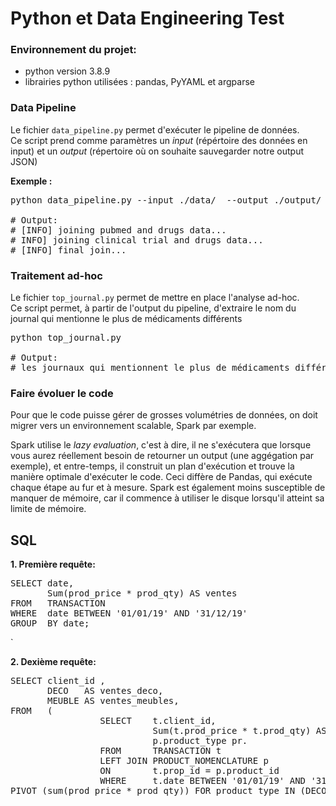 # Python et Data Engineering Test

### Environnement du projet:
- python version 3.8.9
- librairies python utilisées : pandas, PyYAML et argparse

### Data Pipeline
Le fichier `data_pipeline.py` permet d'exécuter le pipeline de données.  
Ce script prend comme paramètres un *input* (répértoire des données en input) et un *output* (répertoire où on souhaite sauvegarder notre output JSON)

**Exemple :** 
<pre>
python data_pipeline.py --input ./data/  --output ./output/

# Output:
# [INFO] joining pubmed and drugs data...
# INFO] joining clinical trial and drugs data...
# [INFO] final join...
</pre>

### Traitement ad-hoc
Le fichier `top_journal.py` permet de mettre en place l'analyse ad-hoc.  
Ce script permet, à partir de l'output du pipeline, d'extraire le nom du journal qui mentionne le plus de
médicaments différents

<pre>
python top_journal.py

# Output:
# les journaux qui mentionnent le plus de médicaments différents sont: 'Psychopharmacology' ,'The journal of maternal-fetal & neonatal medicine' 
</pre>

### Faire évoluer le code
Pour que le code puisse gérer de grosses volumétries de données, on doit migrer vers un environnement scalable, Spark par exemple.  


Spark utilise le *lazy evaluation*, c'est à dire, il ne s'exécutera que lorsque  vous aurez réellement besoin de retourner un output (une aggégation par exemple), et entre-temps, 
il construit un plan d'exécution et trouve la manière optimale d'exécuter le code.
Ceci diffère de Pandas, qui exécute chaque étape au fur et à mesure.
Spark est également moins susceptible de manquer de mémoire, car il commence à utiliser le disque lorsqu'il atteint sa limite de mémoire.


## SQL
**1. Première requête:**  
<pre>
SELECT date,
       Sum(prod_price * prod_qty) AS ventes
FROM   TRANSACTION
WHERE  date BETWEEN '01/01/19' AND '31/12/19'
GROUP  BY date; 
</pre>
`

**2. Dexième requête:**
<pre>
SELECT client_id ,
       DECO   AS ventes_deco,
       MEUBLE AS ventes_meubles,
FROM   (
                 SELECT    t.client_id,
                           Sum(t.prod_price * t.prod_qty) AS ventes,
                           p.product_type pr.
                 FROM      TRANSACTION t
                 LEFT JOIN PRODUCT_NOMENCLATURE p
                 ON        t.prop_id = p.product_id
                 WHERE     t.date BETWEEN '01/01/19' AND '31/12/19') 
PIVOT (sum(prod_price * prod_qty)) FOR product_type IN (DECO, MEUBLE) ) AS pivottable                                                                                                                                   meuble) ) AS pivottable
</pre>